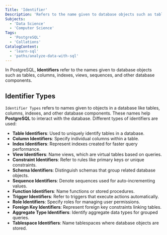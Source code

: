 ```yaml
---
Title: 'Identifier'
Description: 'Refers to the name given to database objects such as tables, columns, indexes, etc.'
Subjects:
  - 'Data Science'
  - 'Computer Science'
Tags:
  - 'PostgreSQL'
  - 'Collations'
CatalogContent:
  - 'learn-sql'
  - 'paths/analyze-data-with-sql'
---
```


In PostgreSQL, **Identifiers** refer to the names given to database objects such as tables, columns, indexes, views, sequences, and other database components.

## Identifier Types

`Identifier Types` refers to names given to objects in a database like tables, columns, indexes, and other database components. These names help **PostgreSQL** to interact with the database. Different types of identifiers are used:
- **Table Identifiers**: Used to uniquely identify tables in a database.  
- **Column Identifiers**: Specify individual columns within a table.  
- **Index Identifiers**: Represent indexes created for faster query performance.  
- **View Identifiers**: Name views, which are virtual tables based on queries.  
- **Constraint Identifiers**: Refer to rules like primary keys or unique constraints.  
- **Schema Identifiers**: Distinguish schemas that group related database objects.  
- **Sequence Identifiers**: Denote sequences used for auto-incrementing values.  
- **Function Identifiers**: Name functions or stored procedures.  
- **Trigger Identifiers**: Refer to triggers that execute actions automatically.  
- **Role Identifiers**: Specify roles for managing user permissions.  
- **Foreign Key Identifiers**: Represent foreign key constraints linking tables.  
- **Aggregate Type Identifiers**: Identify aggregate data types for grouped queries.  
- **Tablespace Identifiers**: Name tablespaces where database objects are stored.  
